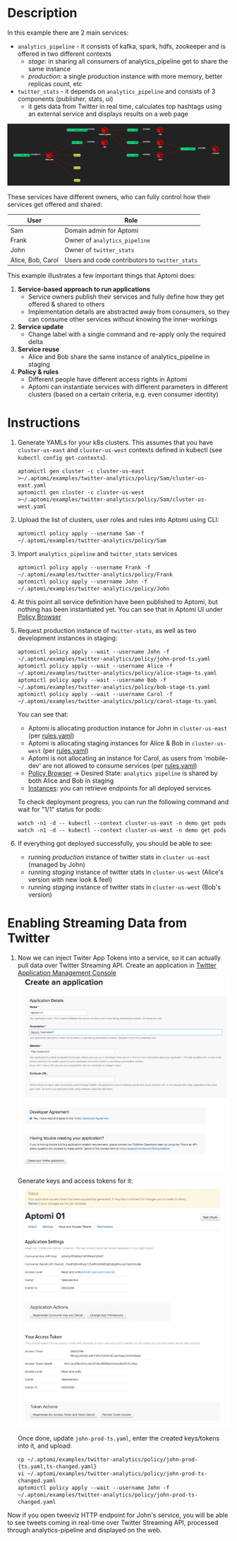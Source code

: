 # Description

In this example there are 2 main services:
- `analytics_pipeline` - it consists of kafka, spark, hdfs, zookeeper and is offered in two different contexts
  - *stage*: in sharing all consumers of analytics_pipeline get to share the same instance
  - *production*: a single production instance with more memory, better replicas count, etc 
- `twitter_stats` - it depends on `analytics_pipeline` and consists of 3 components (publisher, stats, ui)
  - it gets data from Twitter in real time, calculates top hashtags using an external service and displays results on a web page

![Diagram](diagram.png)

These services have different owners, who can fully control how their services get offered and shared:

User  | Role |
------|-------
Sam   | Domain admin for Aptomi
Frank | Owner of `analytics_pipeline`
John  | Owner of `twitter_stats`
Alice, Bob, Carol | Users and code contributors to `twitter_stats`

This example illustrates a few important things that Aptomi does:

1. **Service-based approach to run applications**
    - Service owners publish their services and fully define how they get offered & shared to others
    - Implementation details are abstracted away from consumers, so they can consume other services without knowing the inner-workings
1. **Service update**
    - Change label with a single command and re-apply only the required delta
1. **Service reuse**
    - Alice and Bob share the same instance of analytics_pipeline in staging
1. **Policy & rules**
    - Different people have different access rights in Aptomi
    - Aptomi can instantiate services with different parameters in different clusters (based on a certain criteria, e.g. even consumer identity)

# Instructions

1. Generate YAMLs for your k8s clusters. This assumes that you have `cluster-us-east` and `cluster-us-west` contexts defined in kubectl (see `kubectl config get-contexts`).
    ```
    aptomictl gen cluster -c cluster-us-east >~/.aptomi/examples/twitter-analytics/policy/Sam/cluster-us-east.yaml
    aptomictl gen cluster -c cluster-us-west >~/.aptomi/examples/twitter-analytics/policy/Sam/cluster-us-west.yaml
    ```
 
1. Upload the list of clusters, user roles and rules into Aptomi using CLI:
    ```
    aptomictl policy apply --username Sam -f ~/.aptomi/examples/twitter-analytics/policy/Sam
    ```

1. Import `analytics_pipeline` and `twitter_stats` services  
    ```
    aptomictl policy apply --username Frank -f ~/.aptomi/examples/twitter-analytics/policy/Frank
    aptomictl policy apply --username John -f ~/.aptomi/examples/twitter-analytics/policy/John
    ```
1. At this point all service definition have been published to Aptomi, but nothing has been instantiated yet. You can see
that in Aptomi UI under [Policy Browser](http://localhost:27866/#/policy/browse)

1. Request production instance of `twitter-stats`, as well as two development instances in staging:
    ```
    aptomictl policy apply --wait --username John -f ~/.aptomi/examples/twitter-analytics/policy/john-prod-ts.yaml
    aptomictl policy apply --wait --username Alice -f ~/.aptomi/examples/twitter-analytics/policy/alice-stage-ts.yaml
    aptomictl policy apply --wait --username Bob -f ~/.aptomi/examples/twitter-analytics/policy/bob-stage-ts.yaml
    aptomictl policy apply --wait --username Carol -f ~/.aptomi/examples/twitter-analytics/policy/carol-stage-ts.yaml
    ```
    
    You can see that:
    * Aptomi is allocating production instance for John in `cluster-us-east` (per [rules.yaml](policy/Sam/rules.yaml))
    * Aptomi is allocating staging instances for Alice & Bob in `cluster-us-west` (per [rules.yaml](policy/Sam/rules.yaml))
    * Aptomi is not allocating an instance for Carol, as users from 'mobile-dev' are not allowed to consume services (per [rules.yaml](policy/Sam/rules.yaml))
    * [Policy Browser](http://localhost:27866/#/policy/browse) -> Desired State: `analytics pipeline` is shared by both Alice and Bob in staging
    * [Instances](http://localhost:27866/#/policy/dependencies): you can retrieve endpoints for all deployed services

    To check deployment progress, you can run the following command and wait for "1/1" status for pods:
    ```
    watch -n1 -d -- kubectl --context cluster-us-east -n demo get pods
    watch -n1 -d -- kubectl --context cluster-us-west -n demo get pods
    ```

1. If everything got deployed successfully, you should be able to see:
   - running *production* instance of twitter stats in `cluster-us-east` (managed by John)
   - running *staging* instance of twitter stats in `cluster-us-west` (Alice's version with new look & feel)
   - running *staging* instance of twitter stats in `cluster-us-west` (Bob's version)

# Enabling Streaming Data from Twitter

1. Now we can inject Twiter App Tokens into a service, so it can actually pull data over Twitter Streaming API. Create an
application in [Twitter Application Management Console](https://apps.twitter.com)
    ![Twitter App Create](twitter-app-create.png)
    
    Generate keys and access tokens for it:
    ![Twitter Create Tokens](twitter-create-tokens.png)
    
    Once done, update `john-prod-ts.yaml`, enter the created keys/tokens into it, and upload:
    ```
    cp ~/.aptomi/examples/twitter-analytics/policy/john-prod-{ts.yaml,ts-changed.yaml}
    vi ~/.aptomi/examples/twitter-analytics/policy/john-prod-ts-changed.yaml
    aptomictl policy apply --wait --username John -f ~/.aptomi/examples/twitter-analytics/policy/john-prod-ts-changed.yaml
    ```
Now if you open tweeviz HTTP endpoint for John's service, you will be able to see tweets coming in real-time over Twitter Streaming API, processed through analytics-pipeline and displayed on the web.

